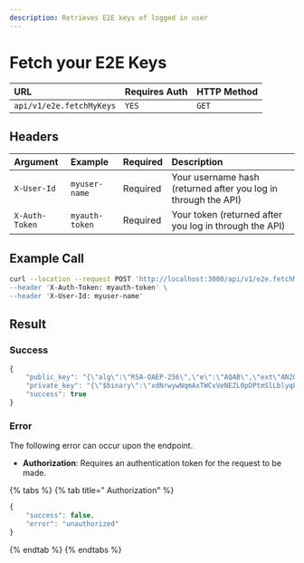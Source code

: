 ```yaml
---
description: Retrieves E2E keys of logged in user
---
```


# Fetch your E2E Keys

| URL | Requires Auth | HTTP Method |
| :--- | :--- | :--- |
| `api/v1/e2e.fetchMyKeys` | `YES` | `GET` |

## Headers

| Argument | Example | Required | Description |
| :--- | :--- | :--- | :--- |
| `X-User-Id` | `myuser-name` | Required | Your username hash \(returned after you log in through the API\) |
| `X-Auth-Token` | `myauth-token` | Required | Your token \(returned after you log in through the API\) |

## Example Call

```bash
curl --location --request POST 'http://localhost:3000/api/v1/e2e.fetchMyKeys\
--header 'X-Auth-Token: myauth-token' \
--header 'X-User-Id: myuser-name'
```

## Result

### Success

```javascript
{
    "public_key": "{\"alg\":\"RSA-OAEP-256\",\"e\":\"AQAB\",\"ext\"AN2Q\"}",
    "private_key": "{\"$binary\":\"xdNrwywNqmAxTWCvVeNEZL0pDPtmSlLblyqLhr7T18sA3KKzv/5s/7FFVQGoKRa8j6F1SUjFFblKPynkcuIvSyzsGs1lfKnkq5k2N32WciNptOnWkNkPDJJuvuRFiL/UffVT7edwyeNL+jW4tJdyucS/r25rPcaRuMM/kFcCdyZM0D22kYDEGV+SZe+Ju8ft/fFhfHYQ42drb2U/2awb6X2V3edoqilipw1x+1AZa0zLB/2FvRlpsev27Etbw4uvARzBP4iIXAhRPLnUh4EwyTwBbug9hKlv0fk0Gzr7fBCHg9TAGRyS97HuUPlC+NL4mPm0i95koy1FwGw==\"}",
    "success": true
}
```

### Error

The following error can occur upon the endpoint.

* **Authorization**: Requires an authentication token for the request to be made.

{% tabs %}
{% tab title=" Authorization" %}
```javascript
{
    "success": false,
    "error": "unauthorized"
}
```
{% endtab %}
{% endtabs %}

